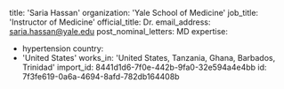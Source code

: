 title: 'Saria Hassan'
organization: 'Yale School of Medicine'
job_title: 'Instructor of Medicine'
official_title: Dr.
email_address: saria.hassan@yale.edu
post_nominal_letters: MD
expertise:
  - hypertension
country:
  - 'United States'
works_in: 'United States, Tanzania, Ghana, Barbados, Trinidad'
import_id: 8441d1d6-7f0e-442b-9fa0-32e594a4e4bb
id: 7f3fe619-0a6a-4694-8afd-782db164408b
